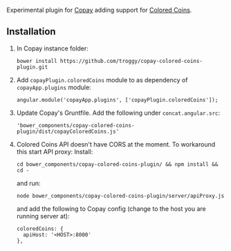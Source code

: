 Experimental plugin for [Copay](https://github.com/bitpay/copay) adding support for [Colored Coins](http://coloredcoins.org).

## Installation

1. In Copay instance folder:

    ````
    bower install https://github.com/troggy/copay-colored-coins-plugin.git
    ````

2. Add ``copayPlugin.coloredCoins`` module to as dependency of ``copayApp.plugins`` module:

     ````
     angular.module('copayApp.plugins', ['copayPlugin.coloredCoins']);
     ````

3. Update Copay's Gruntfile. Add the following under ``concat.angular.src``:

    ````
    'bower_components/copay-colored-coins-plugin/dist/copayColoredCoins.js'
    ````
4. Colored Coins API doesn't have CORS at the moment. To workaround this start API proxy:
   Install:

   ````
   cd bower_components/copay-colored-coins-plugin/ && npm install && cd -
   ````
   
   and run:
   
    ````
    node bower_components/copay-colored-coins-plugin/server/apiProxy.js
    ````
    
    and add the following to Copay config (change <HOST> to the host you are running server at):
    
    ````
    coloredCoins: {
      apiHost: '<HOST>:8000'
    },
    ````
    
